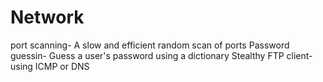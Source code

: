 # Network
port scanning- A slow and efficient random scan of ports
Password guessin- Guess a user's password using a dictionary
Stealthy FTP client- using ICMP or DNS
